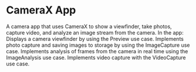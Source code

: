 # CameraX App
A  camera app that uses CameraX to show a viewfinder, take photos, capture video, and analyze an image stream from the camera.
In the app:
Displays a camera viewfinder by using the Preview use case.
Implements photo capture and saving images to storage by using the ImageCapture use case.
Implements analysis of frames from the camera in real time using the ImageAnalysis use case.
Implements video capture with the VideoCapture use case.
